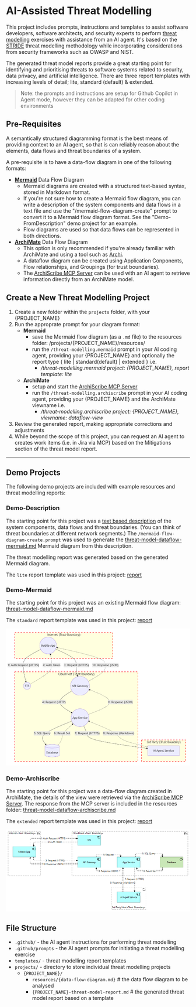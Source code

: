 # AI-Assisted Threat Modelling

This project includes prompts, instructions and templates to assist software developers, software architects, and security experts to perform [threat modelling](https://en.wikipedia.org/wiki/Threat_model) exercises with assistance from an AI agent. It's based on the [STRIDE](https://en.wikipedia.org/wiki/STRIDE_model) threat modelling methodology while incorporating considerations from security frameworks such as OWASP and NIST.

The generated threat model reports provide a great starting point for identifying and prioritising threats to software systems related to security, data privacy, and artificial intelligence. There are three report templates with increasing levels of detail; lite, standard (default) & extended.

> Note: the prompts and instructions are setup for Github Copilot in Agent mode, however they can be adapted for other coding environments

## Pre-Requisites

A semantically structured diagramming format is the best means of providing context to an AI agent, so that is can reliably reason about the elements, data flows and threat boundaries of a system.

A pre-requisite is to have a data-flow diagram in one of the following formats:
- [**Mermaid**](https://mermaid.js.org/) Data Flow Diagram
    - Mermaid diagrams are created with a structured text-based syntax, stored in Markdown format. 
    - If you're not sure how to create a Mermaid flow diagram, you can write a description of the system components and data flows in a text file and use the "/mermaid-flow-diagram-create" prompt to convert it to a Mermaid flow diagram format. See the "Demo-FromDescription" demo project for an example.
    - Flow diagrams are used so that data flows can be represented in both directions.
- [**ArchiMate**](https://www.opengroup.org/archimate-forum/archimate-overview) Data Flow Diagram
    - This option is only recommended if you're already familiar with ArchiMate and using a tool such as [Archi](https://www.archimatetool.com/).
    - A dataflow diagram can be created using Application Conponents, Flow relationships, and Groupings (for trust boundaries).
    - The [ArchiScribe MCP Server](https://github.com/dclnbrght/archiscribe-mcp) can be used with an AI agent to retrieve information directly from an ArchiMate model.

## Create a New Threat Modelling Project

1. Create a new folder within the `projects` folder, with your {PROJECT_NAME}
2. Run the approprate prompt for your diagram format:
    - **Mermaid**
        - save the Mermaid flow diagram (as a `.md` file) to the resources folder: /projects/{PROJECT_NAME}/resources/
        - run the `/threat-modelling.mermaid` prompt in your AI coding agent, providing your {PROJECT_NAME} and optionally the report type { lite | standard(default) | extended } i.e.
            - */threat-modelling.mermaid project: {PROJECT_NAME}, report template: lite*
    - **ArchiMate**
        - setup and start the [ArchiScribe MCP Server](https://github.com/dclnbrght/archiscribe-mcp)
        - run the `/threat-modelling.archiscribe` prompt in your AI coding agent, providing your {PROJECT_NAME} and the ArchiMate viewname i.e.
            - */threat-modelling.archiscribe project: {PROJECT_NAME}, viewname: dataflow-view*
3. Review the generated report, making appropriate corrections and adjustments
4. While beyond the scope of this project, you can request an AI agent to creates work items (i.e. in Jira via MCP) based on the Mitigations section of the threat model report. 

---

## Demo Projects

The following demo projects are included with example resources and threat modelling reports:

### Demo-Description

The starting point for this project was a [text based description](/projects/Demo-FromDescription/resources/threat-model-dataflow-description.txt) of the system components, data flows and threat boundaries. (You can think of threat boundaries at different network segments.) The `/mermaid-flow-diagram-create.prompt` was used to generate the [threat-model-dataflow-mermaid.md](/projects/Demo-FromDescription/resources/threat-model-dataflow-mermaid.md) Mermaid diagram from this description.

The threat modelling report was generated based on the generated Mermaid diagram. 

The `lite` report template was used in this project: [report](projects\Demo-FromDescription\threat-model-Demo-FromDescription-20250928-lite.md)

### Demo-Mermaid

The starting point for this project was an existing Mermaid flow diagram:  [threat-model-dataflow-mermaid.md](/projects/Demo-FromMermaid/resources/threat-model-dataflow-mermaid.md)

The `standard` report template was used in this project: [report](projects\Demo-FromMermaid\threat-model-Demo-FromMermaid-20250928-standard.md)

![Dataflow Mermaid Diagram](images/threat-model-dataflow-mermaid.png)

### Demo-Archiscribe

The starting point for this project was a data-flow diagram created in ArchiMate, the details of the view were retrieved via the [ArchiScribe MCP Server](https://github.com/dclnbrght/archiscribe-mcp). The response from the MCP server is included in the resources folder: [threat-model-dataflow-archiscribe.md](/projects/Demo-FromArchiscribe/resources/threat-model-dataflow-archiscribe.md)

The `extended` report template was used in this project: [report](projects\Demo-FromArchiScribe\threat-model-Demo-FromArchiScribe-20250928-extended.md)

![Dataflow ArchiMate Diagram](images/threat-model-dataflow-archimate.png)

## File Structure

- `.github/` - the AI agent instructions for performing threat modelling
- `.github/prompts` - the AI agent prompts for initiating a threat modelling exercise
- `templates/` - threat modelling report templates
- `projects/` - directory to store individual threat modelling projects
    - `{PROJECT_NAME}/`
        - `resources/{data-flow-diagram.md}`        # the data flow diagram to be analysed
        - `{PROJECT_NAME}-threat-model-report.md`   # the generated threat model report based on a template